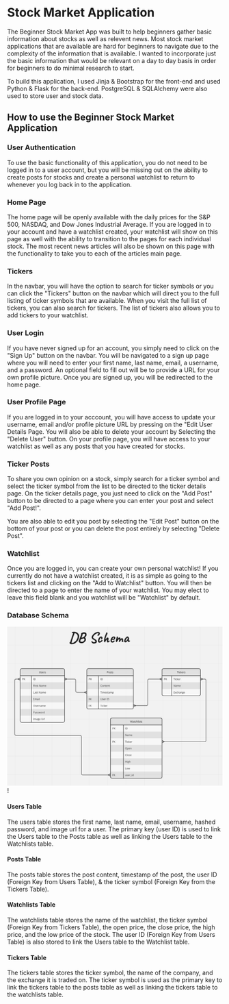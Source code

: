 # Stock Market Application

The Beginner Stock Market App was built to help beginners gather basic information about stocks as well as relevent news. Most stock market applications that are available are hard for beginners to navigate due to the complexity of the information that is available. I wanted to incorporate just the basic information that would be relevant on a day to day basis in order for beginners to do minimal research to start.

To build this application, I used Jinja & Bootstrap for the front-end and used Python & Flask for the back-end. PostgreSQL & SQLAlchemy were also used to store user and stock data.

## How to use the Beginner Stock Market Application

### User Authentication

To use the basic functionality of this application, you do not need to be logged in to a user account, but you will be missing out on the ability to create posts for stocks and create a personal watchlist to return to whenever you log back in to the application.

### Home Page

The home page will be openly available with the daily prices for the S&P 500, NASDAQ, and Dow Jones Industrial Average. If you are logged in to your account and have a watchlist created, your watchlist will show on this page as well with the ability to transition to the pages for each individual stock. The most recent news articles will also be shown on this page with the functionality to take you to each of the articles main page. 

### Tickers

In the navbar, you will have the option to search for ticker symbols or you can click the "Tickers" button on the navbar which will direct you to the full listing of ticker symbols that are available. When you visit the full list of tickers, you can also search for tickers. The list of tickers also allows you to add tickers to your watchlist.

### User Login

If you have never signed up for an account, you simply need to click on the "Sign Up" button on the navbar. You will be navigated to a sign up page where you will need to enter your first name, last name, email, a username, and a password. An optional field to fill out will be to provide a URL for your own profile picture. Once you are signed up, you will be redirected to the home page.

### User Profile Page

If you are logged in to your acccount, you will have access to update your username, email and/or profile picture URL by pressing on the "Edit User Details Page. You will also be able to delete your account by Selecting the "Delete User" button. On your profile page, you will have access to your watchlist as well as any posts that you have created for stocks.

### Ticker Posts

To share you own opinion on a stock, simply search for a ticker symbol and select the ticker symbol from the list to be directed to the ticker details page. On the ticker details page, you just need to click on the "Add Post" button to be directed to a page where you can enter your post and select "Add Post!".

You are also able to edit you post by selecting the "Edit Post" button on the bottom of your post or you can delete the post entirely by selecting "Delete Post".

### Watchlist

Once you are logged in, you can create your own personal watchlist! If you currently do not have a watchlist created, it is as simple as going to the tickers list and clicking on the "Add to Watchlist" button. You will then be directed to a page to enter the name of your watchlist. You may elect to leave this field blank and you watchlist will be "Watchlist" by default.

### Database Schema

![Database Schema](/schema/db_schema.png "Database Schema")!

#### Users Table

The users table stores the first name, last name, email, username, hashed password, and image url for a user. The primary key (user ID) is used to link the Users table to the Posts table as well as linking the Users table to the Watchlists table.

#### Posts Table

The posts table stores the post content, timestamp of the post, the user ID (Foreign Key from Users Table), & the ticker symbol (Foreign Key from the Tickers Table).

#### Watchlists Table

The watchlists table stores the name of the watchlist, the ticker symbol (Foreign Key from Tickers Table), the open price, the close price, the high price, and the low price of the stock. The user ID (Foreign Key from Users Table) is also stored to link the Users table to the Watchlist table.

#### Tickers Table

The tickers table stores the ticker symbol, the name of the company, and the exchange it is traded on. The ticker symbol is used as the primary key to link the tickers table to the posts table as well as linking the tickers table to the watchlists table.
